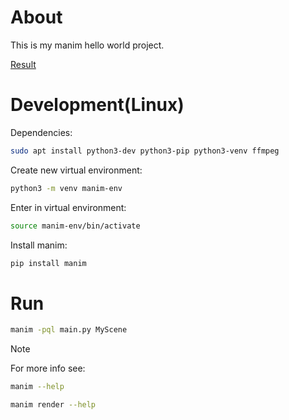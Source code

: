 # About

This is my manim hello world project.

[Result](videos/Cool.mp4)

# Development(Linux)

Dependencies:

```bash
sudo apt install python3-dev python3-pip python3-venv ffmpeg
```

Create new virtual environment:

```bash
python3 -m venv manim-env
```

Enter in virtual environment:

```bash
source manim-env/bin/activate
```

Install manim:

```bash
pip install manim
```

# Run

```bash
manim -pql main.py MyScene
```

> [!NOTE]
> For more info see:
>
> ```bash
> manim --help
> ```
>
> ```bash
> manim render --help
> ```
